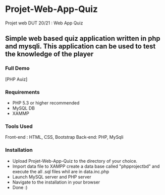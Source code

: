 # Projet-Web-App-Quiz

Projet web DUT 20/21 : Web App Quiz

## Simple web based quiz application written in php and mysqli. This application can be used to test the knowledge of the player

### Full Demo

[PHP Auiz]

### Requirements

- PHP 5.3 or higher recommended
- MySQL DB
- XAMMP

### Tools Used

Front-end : HTML, CSS, Bootstrap
Back-end: PHP, MySqli

### Installation

- Upload Projet-Web-App-Quiz to the directory of your choice.
- Import data file to XAMPP create a data base called "phpprojectbd" and execute the all .sql files whil are in data.inc.php
- Launch MySQL server and PHP server
- Navigate to the installation in your browser
- Done :)
